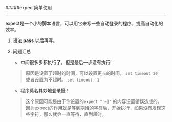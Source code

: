 #####expect简单使用
***
expect是一个小的脚本语言，可以用它来写一些自动登录的程序，提高自动化的效率。

1.	语法
	**pass** 以后再写。

2.	问题汇总
	*	中间很多步都执行了，但是最后一步没有执行!
	>	原因是设置了超时的时间，可以设置更长的时间，
	>	```set timeout 20```	
	>	或者设置为不超时。
	>	```set timeout -1```
	*	程序莫名其妙地登录慢！
	>这个原因可能是由于你设置的```expect ":~]"``` 的内容设置错误造成的。
	>因为expect的作用就是等到期待的字符后，开始执行，如果没有发现这些字符，那么就会一直等待，直到超时。